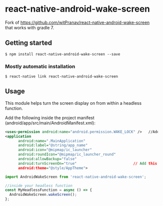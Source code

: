 # react-native-android-wake-screen

Fork of https://github.com/witPranav/react-native-android-wake-screen that works with gradle 7.

## Getting started

`$ npm install react-native-android-wake-screen --save`

### Mostly automatic installation

`$ react-native link react-native-android-wake-screen`

## Usage
This module helps turn the screen display on from within a headless function.

Add the following inside the project manifest (android/app/src/main/AndroidManifest.xml):
```xml
<uses-permission android:name="android.permission.WAKE_LOCK" />   //Add this line
<application
      android:name=".MainApplication"
      android:label="@string/app_name"
      android:icon="@mipmap/ic_launcher"
      android:roundIcon="@mipmap/ic_launcher_round"
      android:allowBackup="false"
      android:turnScreenOn="true"                          // Add this line
      android:theme="@style/AppTheme">
```

```javascript
import AndroidWakeScreen from 'react-native-android-wake-screen';

//inside your headless function
const MyHeadlessFunction = async () => {
  AndroidWakeScreen.wakeScreen();
};
```
